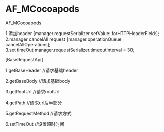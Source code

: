 # AF_MCocoapods
AF_MCocoapods


1.添加header		[manager.requestSerializer setValue: forHTTPHeaderField:];
2.manager  cancelAll request		[manager.operationQueue cancelAllOperations];	
3.set timeOut		manager.requestSerializer.timeoutInterval = 30;


[BaseRequestApi]

1.getBaseHeader     //请求基础header

2.getBaseBody       //请求基础body

3.getRootUrl				//请求rootUrl

4.getPath           //请求url后半部分

5.getRequestMethod  //请求方式

6.setTimeOut				//设置超时时间

